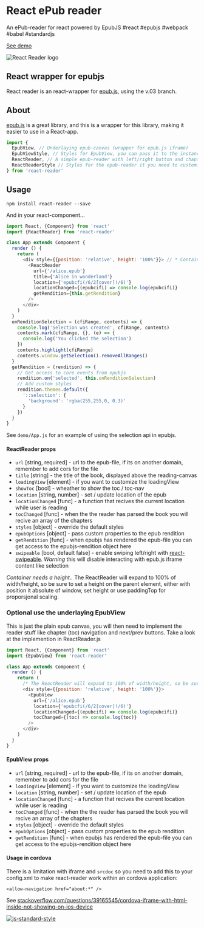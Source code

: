 # React ePub reader #

An ePub-reader for react powered by EpubJS #react #epubjs #webpack #babel #standardjs

[See demo](http://gerhardsletten.github.io/react-reader/)

![React Reader logo](https://s3-eu-west-1.amazonaws.com/react-reader/react-reader.svg)

## React wrapper for epubjs ##

React reader is an react-wrapper for [epub.js](https://github.com/futurepress/epub.js), using the v.03 branch. 

## About ##

[epub.js](https://github.com/futurepress/epub.js) is a great library, and this is a wrapper for this library, making it easier to use in a React-app.

```js
import {
  EpubView, // Underlaying epub-canvas (wrapper for epub.js iframe)
  EpubViewStyle, // Styles for EpubView, you can pass it to the instance as a style prop for customize it
  ReactReader, // A simple epub-reader with left/right button and chapter navigation
  ReactReaderStyle // Styles for the epub-reader it you need to customize it
} from 'react-reader'
```

## Usage ##

`npm install react-reader --save`

And in your react-component...

```js
import React, {Component} from 'react'
import {ReactReader} from 'react-reader'

class App extends Component {
  render () {
    return (
      <div style={{position: 'relative', height: '100%'}}> // * Container needs a height..
        <ReactReader 
          url={'/alice.epub'} 
          title={'Alice in wonderland'}
          location={'epubcfi(/6/2[cover]!/6)'}
          locationChanged={(epubcifi) => console.log(epubcifi)}
          getRendition={this.getRendition}
        />
      </div>
    )
  }
  onRenditionSelection = (cfiRange, contents) => {
    console.log('Selection was created', cfiRange, contents)
    contents.mark(cfiRange, {}, (e) => {
      console.log('You clicked the selection')
    })
    contents.highlight(cfiRange)
    contents.window.getSelection().removeAllRanges()
  }
  getRendition = (rendition) => {
    // Get access to core events from epubjs
    rendition.on('selected', this.onRenditionSelection)
    // Add custom styles
    rendition.themes.default({
      '::selection': {
        'background': 'rgba(255,255,0, 0.3)'
      }
    })
  }
}
```

See `demo/App.js` for an example of using the selection api in epubjs.

#### ReactReader props ####

* `url` [string, required] - url to the epub-file, if its on another domain, remember to add cors for the file
* `title` [string] - the title of the book, displayed above the reading-canvas
* `loadingView` [element] - if you want to customize the loadingView
* `showToc` [bool] - wheather to show the toc / toc-nav
* `location` [string, number] - set / update location of the epub
* `locationChanged` [func] - a function that recives the current location while user is reading
* `tocChanged` [func] - when the the reader has parsed the book you will recive an array of the chapters
* `styles` [object] - override the default styles
* `epubOptions` [object] - pass custom properties to the epub rendition
* `getRendition` [func] - when epubjs has rendered the epub-file you can get access to the epubjs-rendition object here
* `swipeable` [bool, default false] - enable swiping left/right with [react-swipeable](https://github.com/dogfessional/react-swipeable). *Warning* this will disable interacting with epub.js iframe content like selection


*Container needs a height..*
The ReactReader will expand to 100% of width/height, so be sure to set a height on the parent element, either with position it absolute of window, set height or use paddingTop for proporsjonal scaling.

### Optional use the underlaying EpubView ###

This is just the plain epub canvas, you will then need to implement the reader stuff like chapter (toc) navigation and next/prev buttons. Take a look at the implemention in ReactReader.js

```js
import React, {Component} from 'react'
import {EpubView} from 'react-reader'

class App extends Component {
  render () {
    return (
      /* The ReactReader will expand to 100% of width/height, so be sure to set a height on the parent element, either with position it absolute of window, set height or use paddingTop for proporsjonal scaling */
      <div style={{position: 'relative', height: '100%'}}>
        <EpubView 
          url={'/alice.epub'} 
          location={'epubcfi(/6/2[cover]!/6)'}
          locationChanged={(epubcifi) => console.log(epubcifi)}
          tocChanged={(toc) => console.log(toc)}
        />
      </div>
    )
  }
}
```

#### EpubView props ####

* `url` [string, required] - url to the epub-file, if its on another domain, remember to add cors for the file
* `loadingView` [element] - if you want to customize the loadingView
* `location` [string, number] - set / update location of the epub
* `locationChanged` [func] - a function that recives the current location while user is reading
* `tocChanged` [func] - when the the reader has parsed the book you will recive an array of the chapters
* `styles` [object] - override the default styles
* `epubOptions` [object] - pass custom properties to the epub rendition
* `getRendition` [func] - when epubjs has rendered the epub-file you can get access to the epubjs-rendition object here

#### Usage in cordova ####

There is a limitation with iframe and `srcdoc` so you need to add this to your config.xml to make react-reader work within an cordova application:

```
<allow-navigation href="about:*" />
```

See [stackoverflow.com/questions/39165545/cordova-iframe-with-html-inside-not-showing-on-ios-device](https://stackoverflow.com/questions/39165545/cordova-iframe-with-html-inside-not-showing-on-ios-device)

[![js-standard-style](https://img.shields.io/badge/code%20style-standard-brightgreen.svg?style=flat)](https://github.com/feross/standard)
